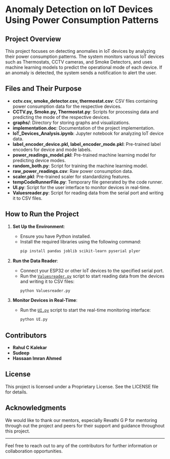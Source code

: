 # Anomaly Detection on IoT Devices Using Power Consumption Patterns

## Project Overview

This project focuses on detecting anomalies in IoT devices by analyzing their power consumption patterns. The system monitors various IoT devices such as Thermostats, CCTV cameras, and Smoke Detectors, and uses machine learning models to predict the operational mode of each device. If an anomaly is detected, the system sends a notification to alert the user.


## Files and Their Purpose

- **cctv.csv, smoke_detector.csv, thermostat.csv**: CSV files containing power consumption data for the respective devices.
- **CCTV.py, Smoke.py, Thermostat.py**: Scripts for processing data and predicting the mode of the respective devices.
- **graphs/**: Directory for storing graphs and visualizations.
- **implementation.doc**: Documentation of the project implementation.
- **IoT_Devices_Analysis.ipynb**: Jupyter notebook for analyzing IoT device data.
- **label_encoder_device.pkl, label_encoder_mode.pkl**: Pre-trained label encoders for device and mode labels.
- **power_readings_model.pkl**: Pre-trained machine learning model for predicting device modes.
- **random_both.py**: Script for training the machine learning model.
- **raw_power_readings.csv**: Raw power consumption data.
- **scaler.pkl**: Pre-trained scaler for standardizing features.
- **tempCodeRunnerFile.py**: Temporary file generated by the code runner.
- **UI.py**: Script for the user interface to monitor devices in real-time.
- **Valuesreader.py**: Script for reading data from the serial port and writing it to CSV files.

## How to Run the Project

1. **Set Up the Environment**:
   - Ensure you have Python installed.
   - Install the required libraries using the following command:
     ```sh
     pip install pandas joblib scikit-learn pyserial plyer
     ```

2. **Run the Data Reader**:
   - Connect your ESP32 or other IoT devices to the specified serial port.
   - Run the [`Valuesreader.py`](Valuesreader.py ) script to start reading data from the devices and writing it to CSV files:
     ```sh
     python Valuesreader.py
     ```

3. **Monitor Devices in Real-Time**:
   - Run the [`UI.py`](UI.py ) script to start the real-time monitoring interface:
     ```sh
     python UI.py
     ```

## Contributors

- **Rahul C Kalekar**
- **Sudeep**
- **Hassaan Imran Ahmed**

## License

This project is licensed under a Proprietary License. See the LICENSE file for details.

## Acknowledgments

We would like to thank our mentors, especially Revathi G P for mentoring through out the project and peers for their support and guidance throughout this project.

---

Feel free to reach out to any of the contributors for further information or collaboration opportunities.
